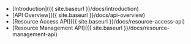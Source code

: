 - [Introduction]({{ site.baseurl }}/docs/introduction)
- [API Overview]({{ site.baseurl }}/docs/api-overview)
- [Resource Access API]({{ site.baseurl }}/docs/resource-access-api)
- [Resource Management API]({{ site.baseurl }}/docs/resource-management-api)
